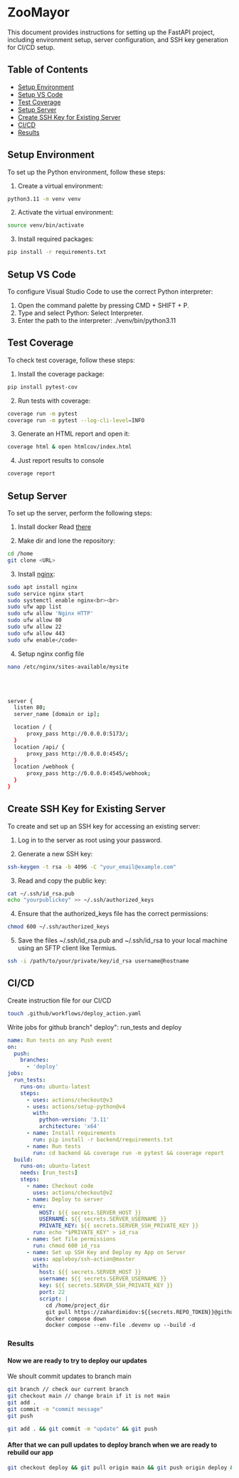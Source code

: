 # ZooMayor

This document provides instructions for setting up the FastAPI project, including environment setup, server configuration, and SSH key generation for CI/CD setup.

## Table of Contents
- [Setup Environment](#setup-environment)
- [Setup VS Code](#setup-vs-code)
- [Test Coverage](#test-coverage)
- [Setup Server](#setup-server)
- [Create SSH Key for Existing Server](#create-ssh-key-for-existing-server)
- [CI/CD](#ci-cd)
- [Results](#results)

## Setup Environment

To set up the Python environment, follow these steps:

1. Create a virtual environment:
```bash
python3.11 -m venv venv
```

2. Activate the virtual environment:
```bash
source venv/bin/activate
```

3. Install required packages:
```bash
pip install -r requirements.txt
```

## Setup VS Code

To configure Visual Studio Code to use the correct Python interpreter:

1. Open the command palette by pressing CMD + SHIFT + P.
2. Type and select Python: Select Interpreter.
3. Enter the path to the interpreter: ./venv/bin/python3.11


## Test Coverage

To check test coverage, follow these steps:

1. Install the coverage package:
```bash
pip install pytest-cov
```

2. Run tests with coverage:
```bash
coverage run -m pytest
coverage run -m pytest --log-cli-level=INFO
```

3. Generate an HTML report and open it:
```bash
coverage html & open htmlcov/index.html
```

4. Just report results to console
```bash
coverage report
```

## Setup Server

To set up the server, perform the following steps:

1. Install docker
Read [there](https://docs.docker.com/engine/install/ubuntu/#install-using-the-repository)

2. Make dir and lone the repository: <br>
```bash
cd /home
git clone <URL>
```


3. Install [nginx](https://medium.com/@deltarfd/how-to-set-up-nginx-on-ubuntu-server-fc392c88fb59): <br>
```bash
sudo apt install nginx
sudo service nginx start
sudo systemctl enable nginx<br><br>
sudo ufw app list
sudo ufw allow 'Nginx HTTP'
sudo ufw allow 80
sudo ufw allow 22
sudo ufw allow 443
sudo ufw enable</code>
```

4. Setup nginx config file

```bash
nano /etc/nginx/sites-available/mysite
```

<br>
<br>

```bash
server {
  listen 80;
  server_name [domain or ip];

  location / {
      proxy_pass http://0.0.0.0:5173/;
  }
  location /api/ {
      proxy_pass http://0.0.0.0:4545/;
  }
  location /webhook {
      proxy_pass http://0.0.0.0:4545/webhook;
  }
}
```


## Create SSH Key for Existing Server

To create and set up an SSH key for accessing an existing server:

1. Log in to the server as root using your password.

2. Generate a new SSH key:
   
```bash
ssh-keygen -t rsa -b 4096 -C "your_email@example.com"
```

3. Read and copy the public key:

```bash
cat ~/.ssh/id_rsa.pub
echo "yourpublickey" >> ~/.ssh/authorized_keys
```

4. Ensure that the authorized_keys file has the correct permissions:
```bash
chmod 600 ~/.ssh/authorized_keys
```

5. Save the files ~/.ssh/id_rsa.pub and ~/.ssh/id_rsa to your local machine using an SFTP client like Termius.

```bash
ssh -i /path/to/your/private/key/id_rsa username@hostname
```


## CI/CD
Create instruction file for our CI/CD

```bash
touch .github/workflows/deploy_action.yaml
```

Write jobs for github branch" deploy": run_tests and deploy

```yaml
name: Run tests on any Push event
on:
  push:
    branches:
      - 'deploy'
jobs:
  run_tests:
    runs-on: ubuntu-latest
    steps:
      - uses: actions/checkout@v3
      - uses: actions/setup-python@v4
        with:
          python-version: '3.11'
          architecture: 'x64'
      - name: Install requirements
        run: pip install -r backend/requirements.txt
      - name: Run tests
        run: cd backend && coverage run -m pytest && coverage report
  build:
    runs-on: ubuntu-latest
    needs: [run_tests]
    steps:
      - name: Checkout code
        uses: actions/checkout@v2
      - name: Deploy to server
        env:
          HOST: ${{ secrets.SERVER_HOST }}
          USERNAME: ${{ secrets.SERVER_USERNAME }}
          PRIVATE_KEY: ${{ secrets.SERVER_SSH_PRIVATE_KEY }}
        run: echo "$PRIVATE_KEY" > id_rsa
      - name: Set file permissions
        run: chmod 600 id_rsa
      - name: Set up SSH Key and Deploy my App on Server
        uses: appleboy/ssh-action@master
        with:
          host: ${{ secrets.SERVER_HOST }}
          username: ${{ secrets.SERVER_USERNAME }}
          key: ${{ secrets.SERVER_SSH_PRIVATE_KEY }}
          port: 22
          script: |
            cd /home/project_dir
            git pull https://zahardimidov:${{secrets.REPO_TOKEN}}@github.com/zahardimidov/${{secrets.REPO_NAME}}.git deploy
            docker compose down
            docker compose --env-file .devenv up --build -d
```

### Results
#### Now we are ready to try to deploy our updates
We shoult commit updates to branch main <br>
```bash
git branch // check our current branch
git checkout main // change brain if it is not main
git add .
git commit -m "commit message"
git push
```

```bash
git add . && git commit -m "update" && git push
```


#### After that we can pull updates to deploy branch when we are ready to rebuild our app
```bash
git checkout deploy && git pull origin main && git push origin deploy && git checkout main
```